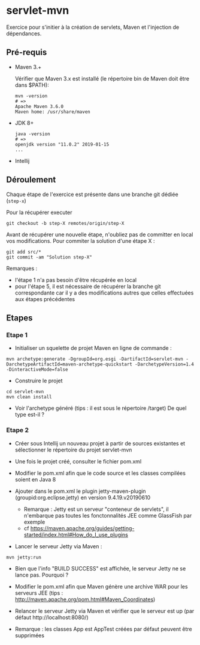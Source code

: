 # servlet-mvn

Exercice pour s'initier à la création de servlets, Maven et l'injection de dépendances.

## Pré-requis

- Maven 3.+
  
  Vérifier que Maven 3.x est installé (le répertoire bin de Maven doit être dans $PATH):
  
  ```
  mvn -version
  # =>
  Apache Maven 3.6.0
  Maven home: /usr/share/maven
  ```
- JDK 8+
  ```
  java -version
  # =>
  openjdk version "11.0.2" 2019-01-15
  ...
  ```


- Intellij


## Déroulement

Chaque étape de l'exercice est présente dans une branche git dédiée (`step-x`) 

Pour la récupérer  executer
```
git checkout -b step-X remotes/origin/step-X
``` 

Avant de récupérer une nouvelle étape, n'oubliez pas de committer en local vos modifications. Pour commiter la solution d'une étape X :

```
git add src/*
git commit -am "Solution step-X"
```


Remarques : 
 - l'étape 1 n'a pas besoin d'être récupérée en local
 - pour l'étape 5, il est nécessaire de récupérer la branche git correspondante car il y a des modifications autres que celles effectuées aux étapes précédentes


## Etapes

### Etape 1

- Initialiser un squelette de projet Maven en ligne de commande :

```
mvn archetype:generate -DgroupId=org.esgi -DartifactId=servlet-mvn -DarchetypeArtifactId=maven-archetype-quickstart -DarchetypeVersion=1.4 -DinteractiveMode=false
```

- Construire le projet 

```
cd servlet-mvn
mvn clean install
```

 - Voir l'archetype généré (tips : il est sous le répertoire /target)
De quel type est-il ?

### Etape 2

* Créer sous Intellij un nouveau projet à partir de sources existantes et sélectionner le répertoire du projet servlet-mvn


*  Une fois le projet créé, consulter le fichier pom.xml
  
* Modifier le pom.xml afin que le code source et les classes compilées soient en Java 8
  
 *  Ajouter dans le pom.xml le plugin jetty-maven-plugin (groupid:org.eclipse.jetty) en version 9.4.19.v20190610
    * Remarque : Jetty est un serveur "conteneur de servlets", il n'embarque pas toutes les fonctonnalités JEE comme GlassFish par exemple
    * cf https://maven.apache.org/guides/getting-started/index.html#How_do_I_use_plugins  
*  Lancer le serveur Jetty via Maven :
  ```
  mvn jetty:run    
  ``` 

* Bien que l'info "BUILD SUCCESS" est affichée, le serveur Jetty ne se lance pas. Pourquoi ?
    

* Modifier le pom.xml afin que Maven génère une archive WAR pour les serveurs JEE (tips : http://maven.apache.org/pom.html#Maven_Coordinates)

* Relancer le serveur Jetty via Maven et vérifier que le serveur est up (par défaut http://localhost:8080/)

 - Remarque : les classes App est AppTest créées par défaut peuvent être supprimées

